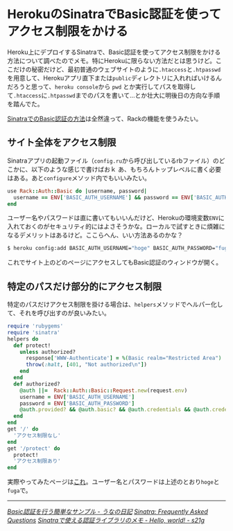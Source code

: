# <span>HerokuのSinatraで</span><span>Basic認証を使ってアクセス制限をかける</span>

Heroku上にデプロイするSinatraで、Basic認証を使ってアクセス制限をかける方法について調べたのでメモ。特にHerokuに限らない方法だとは思うけど。ここだけの秘密だけど、最初普通のウェブサイトのように`.htaccess`と`.htpasswd`を用意して、Herokuアプリ直下または`public`ディレクトリに入れればいけるんだろうと思って、`heroku console`から `pwd` とか実行してパスを取得して`.htaccess`に`.htpasswd`までのパスを書いて…とか壮大に明後日の方向な手順を踏んでた。

[SinatraでのBasic認証の方法](http://www.sinatrarb.com/faq.html#auth)は全然違って、Rackの機能を使うみたい。

<!-- READMORE -->


## サイト全体をアクセス制限

Sinatraアプリの起動ファイル（`config.ru`から呼び出しているrbファイル）のどこかに、以下のような感じで書けばおｋ あ、もちろんトップレベルに書く必要はある。あと`configure`メソッド内でもいいみたい。

~~~ ruby
use Rack::Auth::Basic do |username, password|
  username == ENV['BASIC_AUTH_USERNAME'] && password == ENV['BASIC_AUTH_PASSWORD']
end
~~~

ユーザー名やパスワードは直に書いてもいいんだけど、Herokuの環境変数`ENV`に入れておくのがセキュリティ的にはよさそうかな。ローカルで試すときに煩雑になるデメリットはあるけど。ここらへん、いい方法あるのかな？

~~~ sh
$ heroku config:add BASIC_AUTH_USERNAME="hoge" BASIC_AUTH_PASSWORD="fuga"
~~~

これでサイト上のどのページにアクセスしてもBasic認証のウィンドウが開く。


## 特定のパスだけ部分的にアクセス制限

特定のパスだけアクセス制限を掛ける場合は、`helpers`メソッドでヘルパー化して、それを呼び出すのが良いみたい。

~~~ ruby
require 'rubygems'
require 'sinatra'
helpers do
  def protect!
    unless authorized?
      response['WWW-Authenticate'] = %(Basic realm="Restricted Area")
      throw(:halt, [401, "Not authorized\n"])
    end
  end
  def authorized?
    @auth ||=  Rack::Auth::Basic::Request.new(request.env)
    username = ENV['BASIC_AUTH_USERNAME']
    password = ENV['BASIC_AUTH_PASSWORD']
    @auth.provided? && @auth.basic? && @auth.credentials && @auth.credentials == [username, password]
  end
end
get '/' do
  'アクセス制限なし'
end
get '/protect' do
  protect!
  'アクセス制限あり'
end
~~~

実際やってみたページは[これ](http://heroku-hello-world.heroku.com/protect)。ユーザー名とパスワードは上述のとおり`hoge`と`fuga`で。

* * *

<cite>[Basic認証を行う簡単なサンプル - うなの日記](http://d.hatena.ne.jp/unageanu/20090519/1242745626)</cite>
<cite>[Sinatra: Frequently Asked Questions](http://www.sinatrarb.com/faq.html#auth)</cite>
<cite>[Sinatraで使える認証ライブラリのメモ - Hello, world! - s21g](http://blog.s21g.com/posts/1635)</cite>

